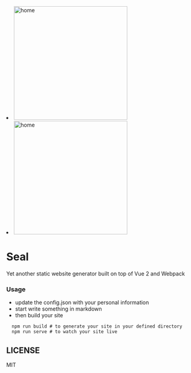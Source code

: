 <li> <img src="https://raw.githubusercontent.com/***REMOVED***/Seal/master/screenshots/home.png" alt="home" style="width: 300px;"/>

<li> <img src="https://raw.githubusercontent.com/***REMOVED***/Seal/master/screenshots/post.png" alt="home" style="width: 300px;"/>

# Seal

Yet another static website generator built on top of Vue 2 and Webpack

### Usage

* update the config.json with your personal information
* start write something in markdown
* then build your site

```
  npm run build # to generate your site in your defined directory
  npm run serve # to watch your site live
```

## LICENSE

MIT
